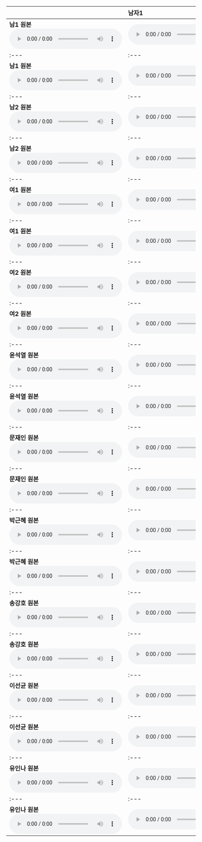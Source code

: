 | | **남자1** | **남자2** | **여자1** | **여자2** | **윤석열** | **문재인** | **박근혜** | **송강호** | **이선균** | **유인나** |
| :--- | :--- | :--- | :--- | :--- | :--- | :--- | :--- | :--- | :--- | :--- |
| **남1 원본** <audio src="files/hubert-discrete/남1.wav" controls preload/> |<audio src="files/hubert-discrete/남1-남1_denoised.wav" controls preload/> |<audio src="files/hubert-discrete/남1-남2_denoised.wav" controls preload/> |<audio src="files/hubert-discrete/남1-여1_denoised.wav" controls preload/> |<audio src="files/hubert-discrete/남1-여2_denoised.wav" controls preload/> |<audio src="files/hubert-discrete/남1-윤석열_denoised.wav" controls preload/> |<audio src="files/hubert-discrete/남1-문재인_denoised.wav" controls preload/> |<audio src="files/hubert-discrete/남1-박근혜_denoised.wav" controls preload/> |<audio src="files/hubert-discrete/남1-송강호_denoised.wav" controls preload/> |<audio src="files/hubert-discrete/남1-이선균_denoised.wav" controls preload/> |<audio src="files/hubert-discrete/남1-유인나_denoised.wav" controls preload/> |
| :--- | :--- | :--- | :--- | :--- | :--- | :--- | :--- | :--- | :--- | :--- |
| **남1 원본** <audio src="files/hubert-discrete/남1.wav" controls preload/> |<audio src="files/starganv2-vc/남1-남1_denoised.wav" controls preload/> |<audio src="files/starganv2-vc/남1-남2_denoised.wav" controls preload/> |<audio src="files/starganv2-vc/남1-여1_denoised.wav" controls preload/> |<audio src="files/starganv2-vc/남1-여2_denoised.wav" controls preload/> |<audio src="files/starganv2-vc/남1-윤석열_denoised.wav" controls preload/> |<audio src="files/starganv2-vc/남1-문재인_denoised.wav" controls preload/> |<audio src="files/starganv2-vc/남1-박근혜_denoised.wav" controls preload/> |<audio src="files/starganv2-vc/남1-송강호_denoised.wav" controls preload/> |<audio src="files/starganv2-vc/남1-이선균_denoised.wav" controls preload/> |<audio src="files/starganv2-vc/남1-유인나_denoised.wav" controls preload/> |
| :--- | :--- | :--- | :--- | :--- | :--- | :--- | :--- | :--- | :--- | :--- |
| **남2 원본** <audio src="files/hubert-discrete/남2.wav" controls preload/> |<audio src="files/hubert-discrete/남2-남1_denoised.wav" controls preload/> |<audio src="files/hubert-discrete/남2-남2_denoised.wav" controls preload/> |<audio src="files/hubert-discrete/남2-여1_denoised.wav" controls preload/> |<audio src="files/hubert-discrete/남2-여2_denoised.wav" controls preload/> |<audio src="files/hubert-discrete/남2-윤석열_denoised.wav" controls preload/> |<audio src="files/hubert-discrete/남2-문재인_denoised.wav" controls preload/> |<audio src="files/hubert-discrete/남2-박근혜_denoised.wav" controls preload/> |<audio src="files/hubert-discrete/남2-송강호_denoised.wav" controls preload/> |<audio src="files/hubert-discrete/남2-이선균_denoised.wav" controls preload/> |<audio src="files/hubert-discrete/남2-유인나_denoised.wav" controls preload/> |
| :--- | :--- | :--- | :--- | :--- | :--- | :--- | :--- | :--- | :--- | :--- |
| **남2 원본** <audio src="files/hubert-discrete/남2.wav" controls preload/> |<audio src="files/starganv2-vc/남2-남1_denoised.wav" controls preload/> |<audio src="files/starganv2-vc/남2-남2_denoised.wav" controls preload/> |<audio src="files/starganv2-vc/남2-여1_denoised.wav" controls preload/> |<audio src="files/starganv2-vc/남2-여2_denoised.wav" controls preload/> |<audio src="files/starganv2-vc/남2-윤석열_denoised.wav" controls preload/> |<audio src="files/starganv2-vc/남2-문재인_denoised.wav" controls preload/> |<audio src="files/starganv2-vc/남2-박근혜_denoised.wav" controls preload/> |<audio src="files/starganv2-vc/남2-송강호_denoised.wav" controls preload/> |<audio src="files/starganv2-vc/남2-이선균_denoised.wav" controls preload/> |<audio src="files/starganv2-vc/남2-유인나_denoised.wav" controls preload/> |
| :--- | :--- | :--- | :--- | :--- | :--- | :--- | :--- | :--- | :--- | :--- |
| **여1 원본** <audio src="files/hubert-discrete/여1.wav" controls preload/> |<audio src="files/hubert-discrete/여1-남1_denoised.wav" controls preload/> |<audio src="files/hubert-discrete/여1-남2_denoised.wav" controls preload/> |<audio src="files/hubert-discrete/여1-여1_denoised.wav" controls preload/> |<audio src="files/hubert-discrete/여1-여2_denoised.wav" controls preload/> |<audio src="files/hubert-discrete/여1-윤석열_denoised.wav" controls preload/> |<audio src="files/hubert-discrete/여1-문재인_denoised.wav" controls preload/> |<audio src="files/hubert-discrete/여1-박근혜_denoised.wav" controls preload/> |<audio src="files/hubert-discrete/여1-송강호_denoised.wav" controls preload/> |<audio src="files/hubert-discrete/여1-이선균_denoised.wav" controls preload/> |<audio src="files/hubert-discrete/여1-유인나_denoised.wav" controls preload/> |
| :--- | :--- | :--- | :--- | :--- | :--- | :--- | :--- | :--- | :--- | :--- |
| **여1 원본** <audio src="files/hubert-discrete/여1.wav" controls preload/> |<audio src="files/starganv2-vc/여1-남1_denoised.wav" controls preload/> |<audio src="files/starganv2-vc/여1-남2_denoised.wav" controls preload/> |<audio src="files/starganv2-vc/여1-여1_denoised.wav" controls preload/> |<audio src="files/starganv2-vc/여1-여2_denoised.wav" controls preload/> |<audio src="files/starganv2-vc/여1-윤석열_denoised.wav" controls preload/> |<audio src="files/starganv2-vc/여1-문재인_denoised.wav" controls preload/> |<audio src="files/starganv2-vc/여1-박근혜_denoised.wav" controls preload/> |<audio src="files/starganv2-vc/여1-송강호_denoised.wav" controls preload/> |<audio src="files/starganv2-vc/여1-이선균_denoised.wav" controls preload/> |<audio src="files/starganv2-vc/여1-유인나_denoised.wav" controls preload/> |
| :--- | :--- | :--- | :--- | :--- | :--- | :--- | :--- | :--- | :--- | :--- |
| **여2 원본** <audio src="files/hubert-discrete/여2.wav" controls preload/> |<audio src="files/hubert-discrete/여2-남1_denoised.wav" controls preload/> |<audio src="files/hubert-discrete/여2-남2_denoised.wav" controls preload/> |<audio src="files/hubert-discrete/여2-여1_denoised.wav" controls preload/> |<audio src="files/hubert-discrete/여2-여2_denoised.wav" controls preload/> |<audio src="files/hubert-discrete/여2-윤석열_denoised.wav" controls preload/> |<audio src="files/hubert-discrete/여2-문재인_denoised.wav" controls preload/> |<audio src="files/hubert-discrete/여2-박근혜_denoised.wav" controls preload/> |<audio src="files/hubert-discrete/여2-송강호_denoised.wav" controls preload/> |<audio src="files/hubert-discrete/여2-이선균_denoised.wav" controls preload/> |<audio src="files/hubert-discrete/여2-유인나_denoised.wav" controls preload/> |
| :--- | :--- | :--- | :--- | :--- | :--- | :--- | :--- | :--- | :--- | :--- |
| **여2 원본** <audio src="files/hubert-discrete/여2.wav" controls preload/> |<audio src="files/starganv2-vc/여2-남1_denoised.wav" controls preload/> |<audio src="files/starganv2-vc/여2-남2_denoised.wav" controls preload/> |<audio src="files/starganv2-vc/여2-여1_denoised.wav" controls preload/> |<audio src="files/starganv2-vc/여2-여2_denoised.wav" controls preload/> |<audio src="files/starganv2-vc/여2-윤석열_denoised.wav" controls preload/> |<audio src="files/starganv2-vc/여2-문재인_denoised.wav" controls preload/> |<audio src="files/starganv2-vc/여2-박근혜_denoised.wav" controls preload/> |<audio src="files/starganv2-vc/여2-송강호_denoised.wav" controls preload/> |<audio src="files/starganv2-vc/여2-이선균_denoised.wav" controls preload/> |<audio src="files/starganv2-vc/여2-유인나_denoised.wav" controls preload/> |
| :--- | :--- | :--- | :--- | :--- | :--- | :--- | :--- | :--- | :--- | :--- |
| **윤석열 원본** <audio src="files/hubert-discrete/윤석열.wav" controls preload/> |<audio src="files/hubert-discrete/윤석열-남1_denoised.wav" controls preload/> |<audio src="files/hubert-discrete/윤석열-남2_denoised.wav" controls preload/> |<audio src="files/hubert-discrete/윤석열-여1_denoised.wav" controls preload/> |<audio src="files/hubert-discrete/윤석열-여2_denoised.wav" controls preload/> |<audio src="files/hubert-discrete/윤석열-윤석열_denoised.wav" controls preload/> |<audio src="files/hubert-discrete/윤석열-문재인_denoised.wav" controls preload/> |<audio src="files/hubert-discrete/윤석열-박근혜_denoised.wav" controls preload/> |<audio src="files/hubert-discrete/윤석열-송강호_denoised.wav" controls preload/> |<audio src="files/hubert-discrete/윤석열-이선균_denoised.wav" controls preload/> |<audio src="files/hubert-discrete/윤석열-유인나_denoised.wav" controls preload/> |
| :--- | :--- | :--- | :--- | :--- | :--- | :--- | :--- | :--- | :--- | :--- |
| **윤석열 원본** <audio src="files/hubert-discrete/윤석열.wav" controls preload/> |<audio src="files/starganv2-vc/윤석열-남1_denoised.wav" controls preload/> |<audio src="files/starganv2-vc/윤석열-남2_denoised.wav" controls preload/> |<audio src="files/starganv2-vc/윤석열-여1_denoised.wav" controls preload/> |<audio src="files/starganv2-vc/윤석열-여2_denoised.wav" controls preload/> |<audio src="files/starganv2-vc/윤석열-윤석열_denoised.wav" controls preload/> |<audio src="files/starganv2-vc/윤석열-문재인_denoised.wav" controls preload/> |<audio src="files/starganv2-vc/윤석열-박근혜_denoised.wav" controls preload/> |<audio src="files/starganv2-vc/윤석열-송강호_denoised.wav" controls preload/> |<audio src="files/starganv2-vc/윤석열-이선균_denoised.wav" controls preload/> |<audio src="files/starganv2-vc/윤석열-유인나_denoised.wav" controls preload/> |
| :--- | :--- | :--- | :--- | :--- | :--- | :--- | :--- | :--- | :--- | :--- |
| **문재인 원본** <audio src="files/hubert-discrete/문재인.wav" controls preload/> |<audio src="files/hubert-discrete/문재인-남1_denoised.wav" controls preload/> |<audio src="files/hubert-discrete/문재인-남2_denoised.wav" controls preload/> |<audio src="files/hubert-discrete/문재인-여1_denoised.wav" controls preload/> |<audio src="files/hubert-discrete/문재인-여2_denoised.wav" controls preload/> |<audio src="files/hubert-discrete/문재인-윤석열_denoised.wav" controls preload/> |<audio src="files/hubert-discrete/문재인-문재인_denoised.wav" controls preload/> |<audio src="files/hubert-discrete/문재인-박근혜_denoised.wav" controls preload/> |<audio src="files/hubert-discrete/문재인-송강호_denoised.wav" controls preload/> |<audio src="files/hubert-discrete/문재인-이선균_denoised.wav" controls preload/> |<audio src="files/hubert-discrete/문재인-유인나_denoised.wav" controls preload/> |
| :--- | :--- | :--- | :--- | :--- | :--- | :--- | :--- | :--- | :--- | :--- |
| **문재인 원본** <audio src="files/hubert-discrete/문재인.wav" controls preload/> |<audio src="files/starganv2-vc/문재인-남1_denoised.wav" controls preload/> |<audio src="files/starganv2-vc/문재인-남2_denoised.wav" controls preload/> |<audio src="files/starganv2-vc/문재인-여1_denoised.wav" controls preload/> |<audio src="files/starganv2-vc/문재인-여2_denoised.wav" controls preload/> |<audio src="files/starganv2-vc/문재인-윤석열_denoised.wav" controls preload/> |<audio src="files/starganv2-vc/문재인-문재인_denoised.wav" controls preload/> |<audio src="files/starganv2-vc/문재인-박근혜_denoised.wav" controls preload/> |<audio src="files/starganv2-vc/문재인-송강호_denoised.wav" controls preload/> |<audio src="files/starganv2-vc/문재인-이선균_denoised.wav" controls preload/> |<audio src="files/starganv2-vc/문재인-유인나_denoised.wav" controls preload/> |
| :--- | :--- | :--- | :--- | :--- | :--- | :--- | :--- | :--- | :--- | :--- |
| **박근혜 원본** <audio src="files/hubert-discrete/박근혜.wav" controls preload/> |<audio src="files/hubert-discrete/박근혜-남1_denoised.wav" controls preload/> |<audio src="files/hubert-discrete/박근혜-남2_denoised.wav" controls preload/> |<audio src="files/hubert-discrete/박근혜-여1_denoised.wav" controls preload/> |<audio src="files/hubert-discrete/박근혜-여2_denoised.wav" controls preload/> |<audio src="files/hubert-discrete/박근혜-윤석열_denoised.wav" controls preload/> |<audio src="files/hubert-discrete/박근혜-문재인_denoised.wav" controls preload/> |<audio src="files/hubert-discrete/박근혜-박근혜_denoised.wav" controls preload/> |<audio src="files/hubert-discrete/박근혜-송강호_denoised.wav" controls preload/> |<audio src="files/hubert-discrete/박근혜-이선균_denoised.wav" controls preload/> |<audio src="files/hubert-discrete/박근혜-유인나_denoised.wav" controls preload/> |
| :--- | :--- | :--- | :--- | :--- | :--- | :--- | :--- | :--- | :--- | :--- |
| **박근혜 원본** <audio src="files/hubert-discrete/박근혜.wav" controls preload/> |<audio src="files/starganv2-vc/박근혜-남1_denoised.wav" controls preload/> |<audio src="files/starganv2-vc/박근혜-남2_denoised.wav" controls preload/> |<audio src="files/starganv2-vc/박근혜-여1_denoised.wav" controls preload/> |<audio src="files/starganv2-vc/박근혜-여2_denoised.wav" controls preload/> |<audio src="files/starganv2-vc/박근혜-윤석열_denoised.wav" controls preload/> |<audio src="files/starganv2-vc/박근혜-문재인_denoised.wav" controls preload/> |<audio src="files/starganv2-vc/박근혜-박근혜_denoised.wav" controls preload/> |<audio src="files/starganv2-vc/박근혜-송강호_denoised.wav" controls preload/> |<audio src="files/starganv2-vc/박근혜-이선균_denoised.wav" controls preload/> |<audio src="files/starganv2-vc/박근혜-유인나_denoised.wav" controls preload/> |
| :--- | :--- | :--- | :--- | :--- | :--- | :--- | :--- | :--- | :--- | :--- |
| **송강호 원본** <audio src="files/hubert-discrete/송강호.wav" controls preload/> |<audio src="files/hubert-discrete/송강호-남1_denoised.wav" controls preload/> |<audio src="files/hubert-discrete/송강호-남2_denoised.wav" controls preload/> |<audio src="files/hubert-discrete/송강호-여1_denoised.wav" controls preload/> |<audio src="files/hubert-discrete/송강호-여2_denoised.wav" controls preload/> |<audio src="files/hubert-discrete/송강호-윤석열_denoised.wav" controls preload/> |<audio src="files/hubert-discrete/송강호-문재인_denoised.wav" controls preload/> |<audio src="files/hubert-discrete/송강호-박근혜_denoised.wav" controls preload/> |<audio src="files/hubert-discrete/송강호-송강호_denoised.wav" controls preload/> |<audio src="files/hubert-discrete/송강호-이선균_denoised.wav" controls preload/> |<audio src="files/hubert-discrete/송강호-유인나_denoised.wav" controls preload/> |
| :--- | :--- | :--- | :--- | :--- | :--- | :--- | :--- | :--- | :--- | :--- |
| **송강호 원본** <audio src="files/hubert-discrete/송강호.wav" controls preload/> |<audio src="files/starganv2-vc/송강호-남1_denoised.wav" controls preload/> |<audio src="files/starganv2-vc/송강호-남2_denoised.wav" controls preload/> |<audio src="files/starganv2-vc/송강호-여1_denoised.wav" controls preload/> |<audio src="files/starganv2-vc/송강호-여2_denoised.wav" controls preload/> |<audio src="files/starganv2-vc/송강호-윤석열_denoised.wav" controls preload/> |<audio src="files/starganv2-vc/송강호-문재인_denoised.wav" controls preload/> |<audio src="files/starganv2-vc/송강호-박근혜_denoised.wav" controls preload/> |<audio src="files/starganv2-vc/송강호-송강호_denoised.wav" controls preload/> |<audio src="files/starganv2-vc/송강호-이선균_denoised.wav" controls preload/> |<audio src="files/starganv2-vc/송강호-유인나_denoised.wav" controls preload/> |
| :--- | :--- | :--- | :--- | :--- | :--- | :--- | :--- | :--- | :--- | :--- |
| **이선균 원본** <audio src="files/hubert-discrete/이선균.wav" controls preload/> |<audio src="files/hubert-discrete/이선균-남1_denoised.wav" controls preload/> |<audio src="files/hubert-discrete/이선균-남2_denoised.wav" controls preload/> |<audio src="files/hubert-discrete/이선균-여1_denoised.wav" controls preload/> |<audio src="files/hubert-discrete/이선균-여2_denoised.wav" controls preload/> |<audio src="files/hubert-discrete/이선균-윤석열_denoised.wav" controls preload/> |<audio src="files/hubert-discrete/이선균-문재인_denoised.wav" controls preload/> |<audio src="files/hubert-discrete/이선균-박근혜_denoised.wav" controls preload/> |<audio src="files/hubert-discrete/이선균-송강호_denoised.wav" controls preload/> |<audio src="files/hubert-discrete/이선균-이선균_denoised.wav" controls preload/> |<audio src="files/hubert-discrete/이선균-유인나_denoised.wav" controls preload/> |
| :--- | :--- | :--- | :--- | :--- | :--- | :--- | :--- | :--- | :--- | :--- |
| **이선균 원본** <audio src="files/hubert-discrete/이선균.wav" controls preload/> |<audio src="files/starganv2-vc/이선균-남1_denoised.wav" controls preload/> |<audio src="files/starganv2-vc/이선균-남2_denoised.wav" controls preload/> |<audio src="files/starganv2-vc/이선균-여1_denoised.wav" controls preload/> |<audio src="files/starganv2-vc/이선균-여2_denoised.wav" controls preload/> |<audio src="files/starganv2-vc/이선균-윤석열_denoised.wav" controls preload/> |<audio src="files/starganv2-vc/이선균-문재인_denoised.wav" controls preload/> |<audio src="files/starganv2-vc/이선균-박근혜_denoised.wav" controls preload/> |<audio src="files/starganv2-vc/이선균-송강호_denoised.wav" controls preload/> |<audio src="files/starganv2-vc/이선균-이선균_denoised.wav" controls preload/> |<audio src="files/starganv2-vc/이선균-유인나_denoised.wav" controls preload/> |
| :--- | :--- | :--- | :--- | :--- | :--- | :--- | :--- | :--- | :--- | :--- |
| **유인나 원본** <audio src="files/hubert-discrete/유인나.wav" controls preload/> |<audio src="files/hubert-discrete/유인나-남1_denoised.wav" controls preload/> |<audio src="files/hubert-discrete/유인나-남2_denoised.wav" controls preload/> |<audio src="files/hubert-discrete/유인나-여1_denoised.wav" controls preload/> |<audio src="files/hubert-discrete/유인나-여2_denoised.wav" controls preload/> |<audio src="files/hubert-discrete/유인나-윤석열_denoised.wav" controls preload/> |<audio src="files/hubert-discrete/유인나-문재인_denoised.wav" controls preload/> |<audio src="files/hubert-discrete/유인나-박근혜_denoised.wav" controls preload/> |<audio src="files/hubert-discrete/유인나-송강호_denoised.wav" controls preload/> |<audio src="files/hubert-discrete/유인나-이선균_denoised.wav" controls preload/> |<audio src="files/hubert-discrete/유인나-유인나_denoised.wav" controls preload/> |
| :--- | :--- | :--- | :--- | :--- | :--- | :--- | :--- | :--- | :--- | :--- |
| **유인나 원본** <audio src="files/hubert-discrete/유인나.wav" controls preload/> |<audio src="files/starganv2-vc/유인나-남1_denoised.wav" controls preload/> |<audio src="files/starganv2-vc/유인나-남2_denoised.wav" controls preload/> |<audio src="files/starganv2-vc/유인나-여1_denoised.wav" controls preload/> |<audio src="files/starganv2-vc/유인나-여2_denoised.wav" controls preload/> |<audio src="files/starganv2-vc/유인나-윤석열_denoised.wav" controls preload/> |<audio src="files/starganv2-vc/유인나-문재인_denoised.wav" controls preload/> |<audio src="files/starganv2-vc/유인나-박근혜_denoised.wav" controls preload/> |<audio src="files/starganv2-vc/유인나-송강호_denoised.wav" controls preload/> |<audio src="files/starganv2-vc/유인나-이선균_denoised.wav" controls preload/> |<audio src="files/starganv2-vc/유인나-유인나_denoised.wav" controls preload/> |
